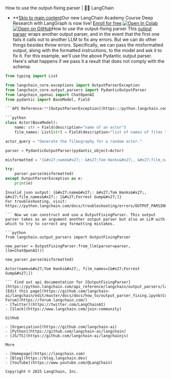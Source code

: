 How to use the output-fixing parser | 🦜️🔗 LangChain
- **[Skip to main content](#__docusaurus_skipToContent_fallback)Our new LangChain Academy Course Deep Research with LangGraph is now live! [Enroll for free](https://academy.langchain.com/courses/deep-research-with-langgraph/?utm_medium=internal&utm_source=docs&utm_campaign=q3-2025_deep-research-course_co).[![Open In Colab ](https://colab.research.google.com/assets/colab-badge.svg)](https://colab.research.google.com/github/langchain-ai/langchain/blob/master/docs/docs/how_to/output_parser_fixing.ipynb)[![Open on GitHub ](https://img.shields.io/badge/Open%20on%20GitHub-grey?logo=github&logoColor=white)](https://github.com/langchain-ai/langchain/blob/master/docs/docs/how_to/output_parser_fixing.ipynb)How to use the output-fixing parser This [output parser](/docs/concepts/output_parsers/) wraps another output parser, and in the event that the first one fails it calls out to another LLM to fix any errors. But we can do other things besides throw errors. Specifically, we can pass the misformatted output, along with the formatted instructions, to the model and ask it to fix it. For this example, we&#x27;ll use the above Pydantic output parser. Here&#x27;s what happens if we pass it a result that does not comply with the schema:

```python
from typing import List

from langchain_core.exceptions import OutputParserException
from langchain_core.output_parsers import PydanticOutputParser
from langchain_openai import ChatOpenAI
from pydantic import BaseModel, Field

```API Reference:**[OutputParserException](https://python.langchain.com/api_reference/core/exceptions/langchain_core.exceptions.OutputParserException.html) | [PydanticOutputParser](https://python.langchain.com/api_reference/core/output_parsers/langchain_core.output_parsers.pydantic.PydanticOutputParser.html)

```python
class Actor(BaseModel):
    name: str = Field(description="name of an actor")
    film_names: List[str] = Field(description="list of names of films they starred in")

actor_query = "Generate the filmography for a random actor."

parser = PydanticOutputParser(pydantic_object=Actor)

```

```python
misformatted = "{&#x27;name&#x27;: &#x27;Tom Hanks&#x27;, &#x27;film_names&#x27;: [&#x27;Forrest Gump&#x27;]}"

```

```python
try:
    parser.parse(misformatted)
except OutputParserException as e:
    print(e)

```

```output
Invalid json output: {&#x27;name&#x27;: &#x27;Tom Hanks&#x27;, &#x27;film_names&#x27;: [&#x27;Forrest Gump&#x27;]}
For troubleshooting, visit: https://python.langchain.com/docs/troubleshooting/errors/OUTPUT_PARSING_FAILURE

``` Now we can construct and use a OutputFixingParser. This output parser takes as an argument another output parser but also an LLM with which to try to correct any formatting mistakes.

```python
from langchain.output_parsers import OutputFixingParser

new_parser = OutputFixingParser.from_llm(parser=parser, llm=ChatOpenAI())

```

```python
new_parser.parse(misformatted)

```

```output
Actor(name=&#x27;Tom Hanks&#x27;, film_names=[&#x27;Forrest Gump&#x27;])

``` Find out api documentation for [OutputFixingParser](https://python.langchain.com/api_reference/langchain/output_parsers/langchain.output_parsers.fix.OutputFixingParser.html#langchain.output_parsers.fix.OutputFixingParser).[Edit this page](https://github.com/langchain-ai/langchain/edit/master/docs/docs/how_to/output_parser_fixing.ipynb)Community[LangChain Forum](https://forum.langchain.com/)
- [Twitter](https://twitter.com/LangChainAI)
- [Slack](https://www.langchain.com/join-community)

GitHub

- [Organization](https://github.com/langchain-ai)
- [Python](https://github.com/langchain-ai/langchain)
- [JS/TS](https://github.com/langchain-ai/langchainjs)

More

- [Homepage](https://langchain.com)
- [Blog](https://blog.langchain.dev)
- [YouTube](https://www.youtube.com/@LangChain)

Copyright © 2025 LangChain, Inc.